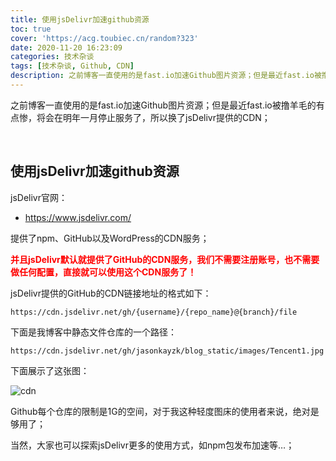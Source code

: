 ```yaml
---
title: 使用jsDelivr加速github资源
toc: true
cover: 'https://acg.toubiec.cn/random?323'
date: 2020-11-20 16:23:09
categories: 技术杂谈
tags: [技术杂谈, Github, CDN] 
description: 之前博客一直使用的是fast.io加速Github图片资源；但是最近fast.io被撸羊毛的有点惨，将会在明年一月停止服务了，所以换了jsDelivr提供的CDN；
---
```


之前博客一直使用的是fast.io加速Github图片资源；但是最近fast.io被撸羊毛的有点惨，将会在明年一月停止服务了，所以换了jsDelivr提供的CDN；

<br/>

<!--more-->

## 使用jsDelivr加速github资源

jsDelivr官网：

-   https://www.jsdelivr.com/

提供了npm、GitHub以及WordPress的CDN服务；

<font color="#f00">**并且jsDelivr默认就提供了GitHub的CDN服务，我们不需要注册账号，也不需要做任何配置，直接就可以使用这个CDN服务了！**</font>

jsDelivr提供的GitHub的CDN链接地址的格式如下：

```
https://cdn.jsdelivr.net/gh/{username}/{repo_name}@{branch}/file
```

下面是我博客中静态文件仓库的一个路径：

```
https://cdn.jsdelivr.net/gh/jasonkayzk/blog_static/images/Tencent1.jpg
```

下面展示了这张图：

![cdn](https://cdn.jsdelivr.net/gh/jasonkayzk/blog_static/images/Tencent1.jpg)

Github每个仓库的限制是1G的空间，对于我这种轻度图床的使用者来说，绝对是够用了；

当然，大家也可以探索jsDelivr更多的使用方式，如npm包发布加速等…；

<br/>